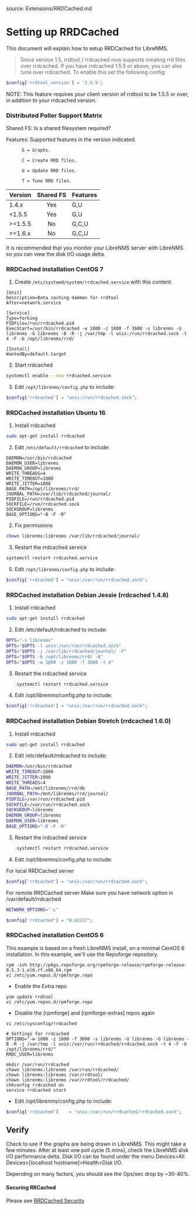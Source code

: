 source: Extensions/RRDCached.md
# Setting up RRDCached

This document will explain how to setup RRDCached for LibreNMS.

> Since version 1.5, rrdtool / rrdcached now supports creating rrd files over rrdcached. 
If you have rrdcached 1.5.5 or above, you can also tune over rrdcached.
To enable this set the following config:

```php
$config['rrdtool_version'] = '1.5.5';
```

NOTE: This feature requires your client version of rrdtool to be 1.5.5 or over, in addition to your rrdcached version.

### Distributed Poller Support Matrix

Shared FS: Is a shared filesystem required?

Features: Supported features in the version indicated.

          G = Graphs.

          C = Create RRD files.

          U = Update RRD files.

          T = Tune RRD files.

| Version | Shared FS | Features |
| ------- | :-------: | -------- |
| 1.4.x   | Yes       | G,U      |
| <1.5.5  | Yes       | G,U      |
| >=1.5.5 | No        | G,C,U    |
| >=1.6.x | No        | G,C,U    |

It is recommended that you monitor your LibreNMS server with LibreNMS so you can view the disk I/O usage delta.

### RRDCached installation CentOS 7
1. Create `/etc/systemd/system/rrdcached.service` with this content:
```
[Unit]
Description=Data caching daemon for rrdtool
After=network.service

[Service]
Type=forking
PIDFile=/run/rrdcached.pid
ExecStart=/usr/bin/rrdcached -w 1800 -z 1800 -f 3600 -s librenms -U librenms -G librenms -B -R -j /var/tmp -l unix:/run/rrdcached.sock -t 4 -F -b /opt/librenms/rrd/

[Install]
WantedBy=default.target
```

2. Start rrdcached
```bash
systemctl enable --now rrdcached.service
```

3. Edit `/opt/librenms/config.php` to include:
```php
$config['rrdcached'] = "unix:/run/rrdcached.sock";
```

### RRDCached installation Ubuntu 16
1. Install rrdcached
```bash
sudo apt-get install rrdcached
```

2. Edit `/etc/default/rrdcached` to include:
```
DAEMON=/usr/bin/rrdcached
DAEMON_USER=librenms
DAEMON_GROUP=librenms
WRITE_THREADS=4
WRITE_TIMEOUT=1800
WRITE_JITTER=1800
BASE_PATH=/opt/librenms/rrd/
JOURNAL_PATH=/var/lib/rrdcached/journal/
PIDFILE=/run/rrdcached.pid
SOCKFILE=/run/rrdcached.sock
SOCKGROUP=librenms
BASE_OPTIONS="-B -F -R"
```

2. Fix permissions
```bash
chown librenms:librenms /var/lib/rrdcached/journal/
```

3. Restart the rrdcached service
```bash
systemctl restart rrdcached.service
```

5. Edit `/opt/librenms/config.php` to include:
```php
$config['rrdcached'] = "unix:/var/run/rrdcached.sock";
```

### RRDCached installation Debian Jessie (rrdcached 1.4.8)

1. Install rrdcached
```bash
sudo apt-get install rrdcached
```

2. Edit /etc/default/rrdcached to include:
```bash
OPTS="-s librenms"
OPTS="$OPTS -l unix:/var/run/rrdcached.sock"
OPTS="$OPTS -j /var/lib/rrdcached/journal/ -F"
OPTS="$OPTS -b /opt/librenms/rrd/ -B"
OPTS="$OPTS -w 1800 -z 1800 -f 3600 -t 4"
```

3. Restart the rrdcached service
```bash
    systemctl restart rrdcached.service
```

4. Edit /opt/librenms/config.php to include:
```php
$config['rrdcached'] = "unix:/var/run/rrdcached.sock";
```
### RRDCached installation Debian Stretch (rrdcached 1.6.0)

1. Install rrdcached
```bash
sudo apt-get install rrdcached
```

2. Edit /etc/default/rrdcached to include:
```bash
DAEMON=/usr/bin/rrdcached
WRITE_TIMEOUT=1800
WRITE_JITTER=1800
WRITE_THREADS=4
BASE_PATH=/mnt/librenms/rrd/db
JOURNAL_PATH=/mnt/librenms/rrd/journal/
PIDFILE=/var/run/rrdcached.pid
SOCKFILE=/var/run/rrdcached.sock
SOCKGROUP=librenms
DAEMON_GROUP=librenms
DAEMON_USER=librenms
BASE_OPTIONS="-B -F -R"
```

3. Restart the rrdcached service
```bash
    systemctl restart rrdcached.service
```

4. Edit /opt/librenms/config.php to include:

For local RRDCached server
```php
$config['rrdcached'] = "unix:/var/run/rrdcached.sock";
```
For remote RRDCached server 
Make sure you have network option in /var/default/rrdcached
```bash
NETWORK_OPTIONS="-L" 
```
```php
$config['rrdcached'] = "0:42217";
```

### RRDCached installation CentOS 6
This example is based on a fresh LibreNMS install, on a minimal CentOS 6 installation.
In this example, we'll use the Repoforge repository.

```ssh
rpm -ivh http://pkgs.repoforge.org/rpmforge-release/rpmforge-release-0.5.3-1.el6.rf.x86_64.rpm
vi /etc/yum.repos.d/rpmforge.repo
```
- Enable the Extra repo

```ssh
yum update rrdtool
vi /etc/yum.repos.d/rpmforge.repo
```
- Disable the [rpmforge] and [rpmforge-extras] repos again

```ssh
vi /etc/sysconfig/rrdcached

# Settings for rrdcached
OPTIONS="-w 1800 -z 1800 -f 3600 -s librenms -U librenms -G librenms -B -R -j /var/tmp -l unix:/var/run/rrdcached/rrdcached.sock -t 4 -F -b /opt/librenms/rrd/"
RRDC_USER=librenms

mkdir /var/run/rrdcached
chown librenms:librenms /var/run/rrdcached/
chown librenms:librenms /var/rrdtool/
chown librenms:librenms /var/rrdtool/rrdcached/
chkconfig rrdcached on
service rrdcached start
```

- Edit /opt/librenms/config.php to include:
```php
$config['rrdcached']    = "unix:/var/run/rrdcached/rrdcached.sock";
```

## Verify

Check to see if the graphs are being drawn in LibreNMS. This might take a few minutes.
After at least one poll cycle (5 mins), check the LibreNMS disk I/O performance delta.
Disk I/O can be found under the menu Devices>All Devices>[localhost hostname]>Health>Disk I/O.

Depending on many factors, you should see the Ops/sec drop by ~30-40%.

#### Securing RRCached
Please see [RRDCached Security](RRDCached-Security.md)

[1]: http://librenms.readthedocs.org/Installation/Installation-CentOS-7-Apache/
"Add localhost to LibreNMS"
